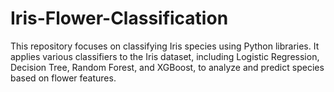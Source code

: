# Iris-Flower-Classification
This repository focuses on classifying Iris species using Python libraries. It applies various classifiers to the Iris dataset, including Logistic Regression, Decision Tree, Random Forest, and XGBoost, to analyze and predict species based on flower features.
